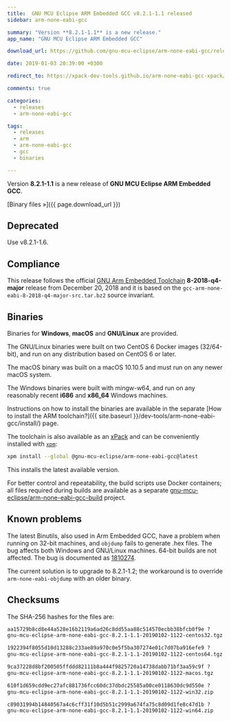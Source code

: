 ```yaml
---
title:  GNU MCU Eclipse ARM Embedded GCC v8.2.1-1.1 released
sidebar: arm-none-eabi-gcc

summary: "Version **8.2.1-1.1** is a new release."
app_name: "GNU MCU Eclipse ARM Embedded GCC"

download_url: https://github.com/gnu-mcu-eclipse/arm-none-eabi-gcc/releases/tag/v8.2.1-1.1/

date: 2019-01-03 20:39:00 +0300

redirect_to: https://xpack-dev-tools.github.io/arm-none-eabi-gcc-xpack/blog/2019/01/03/arm-none-eabi-gcc-v8-2-1-1-1-released/

comments: true

categories:
  - releases
  - arm-none-eabi-gcc

tags:
  - releases
  - arm
  - arm-none-eabi-gcc
  - gcc
  - binaries

---
```


Version **8.2.1-1.1** is a new release of **GNU MCU Eclipse ARM Embedded GCC**.

[Binary files »]({{ page.download_url }})

## Deprecated

Use v8.2.1-1.6.

## Compliance

This release follows the official
[GNU Arm Embedded Toolchain](https://developer.arm.com/open-source/gnu-toolchain/gnu-rm)
**8-2018-q4-major** release from December 20, 2018 and it is based on the
`gcc-arm-none-eabi-8-2018-q4-major-src.tar.bz2` source invariant.

## Binaries

Binaries for **Windows**, **macOS** and **GNU/Linux** are provided.

The GNU/Linux binaries were built on two CentOS 6 Docker images (32/64-bit),
and run on any distribution based on CentOS 6 or later.

The macOS binary was built on a macOS 10.10.5 and must run on any newer
macOS system.

The Windows binaries were built with mingw-w64, and run on any reasonably
recent **i686** and **x86_64** Windows machines.

Instructions on how to install the binaries are available in the separate [How to install the ARM toolchain?]({{ site.baseurl }}/dev-tools/arm-none-eabi-gcc/install/) page.

The toolchain is also available as an
[xPack](https://www.npmjs.com/package/@gnu-mcu-eclipse/arm-none-eabi-gcc)
and can be conveniently installed with
[`xpm`](https://www.npmjs.com/package/xpm):

```sh
xpm install --global @gnu-mcu-eclipse/arm-none-eabi-gcc@latest
```

This installs the latest available version.

For better control and repeatability, the build scripts use Docker containers;
all files required during builds are available as a separate
[gnu-mcu-eclipse/arm-none-eabi-gcc-build](https://github.com/gnu-mcu-eclipse/arm-none-eabi-gcc-build)
project.

## Known problems

The latest Binutils, also used in Arm Embedded GCC, have a problem when running on 32-bit machines, and `objdump` fails to generate .hex files. The bug affects both Windows and GNU/Linux machines. 64-bit builds are not affected. The bug is documented as [1810274](https://bugs.launchpad.net/gcc-arm-embedded/+bug/1810274).

The current solution is to upgrade to 8.2.1-1.2; the workaround is to
override `arm-none-eabi-objdump` with an older binary.

## Checksums

The SHA-256 hashes for the files are:

```txt
aa15729b8cd8e44a528e16b2119a6ad26c8dd55aa88c514570ecbb38bfcb0f9e ?
gnu-mcu-eclipse-arm-none-eabi-gcc-8.2.1-1.1-20190102-1122-centos32.tgz

1922394f8055d10d13288c233ae89a970c0e5f5ba307274e01c7d07ba916efe9 ?
gnu-mcu-eclipse-arm-none-eabi-gcc-8.2.1-1.1-20190102-1122-centos64.tgz

9ca37228d8bf200505ffddd82111b8a444f9825720a14738dabb71bf3aa59c9f ?
gnu-mcu-eclipse-arm-none-eabi-gcc-8.2.1-1.1-20190102-1122-macos.tgz

610f1d659cdd9ec27afc881736fcc60dc37dbdc25585a00ce0118630dc9d550e ?
gnu-mcu-eclipse-arm-none-eabi-gcc-8.2.1-1.1-20190102-1122-win32.zip

c89031994b14840567a4c6cff31f10d5b51c2999a674fa75c8d09d1fe8c47d1b ?
gnu-mcu-eclipse-arm-none-eabi-gcc-8.2.1-1.1-20190102-1122-win64.zip
```
